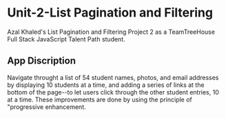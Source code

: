 # Unit-2-List Pagination and Filtering
Azal Khaled's List Pagination and Filtering Project 2 as a TeamTreeHouse Full Stack JavaScript Talent Path student.

## App Discription 

Navigate throught a list of 54 student names, photos, and email addresses by displaying 10 students at a time, and adding a series of links at the bottom of the page--to let users click through the other student entries, 10 at a time. These improvements are done by using the principle of "progressive enhancement.
